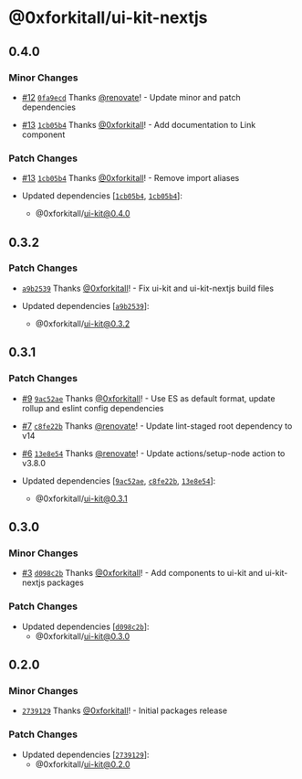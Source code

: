 # @0xforkitall/ui-kit-nextjs

## 0.4.0

### Minor Changes

-   [#12](https://github.com/0xforkitall/ui-kit/pull/12) [`0fa9ecd`](https://github.com/0xforkitall/ui-kit/commit/0fa9ecde41a6f07238f68a70ba691b3c5db39271) Thanks [@renovate](https://github.com/apps/renovate)! - Update minor and patch dependencies

-   [#13](https://github.com/0xforkitall/ui-kit/pull/13) [`1cb05b4`](https://github.com/0xforkitall/ui-kit/commit/1cb05b448d3783220b3da123740531b76c07b8b0) Thanks [@0xforkitall](https://github.com/0xforkitall)! - Add documentation to Link component

### Patch Changes

-   [#13](https://github.com/0xforkitall/ui-kit/pull/13) [`1cb05b4`](https://github.com/0xforkitall/ui-kit/commit/1cb05b448d3783220b3da123740531b76c07b8b0) Thanks [@0xforkitall](https://github.com/0xforkitall)! - Remove import aliases

-   Updated dependencies [[`1cb05b4`](https://github.com/0xforkitall/ui-kit/commit/1cb05b448d3783220b3da123740531b76c07b8b0), [`1cb05b4`](https://github.com/0xforkitall/ui-kit/commit/1cb05b448d3783220b3da123740531b76c07b8b0)]:
    -   @0xforkitall/ui-kit@0.4.0

## 0.3.2

### Patch Changes

-   [`a9b2539`](https://github.com/0xforkitall/ui-kit/commit/a9b2539c260133be077603591ad568a21311192d) Thanks [@0xforkitall](https://github.com/0xforkitall)! - Fix ui-kit and ui-kit-nextjs build files

-   Updated dependencies [[`a9b2539`](https://github.com/0xforkitall/ui-kit/commit/a9b2539c260133be077603591ad568a21311192d)]:
    -   @0xforkitall/ui-kit@0.3.2

## 0.3.1

### Patch Changes

-   [#9](https://github.com/0xforkitall/ui-kit/pull/9) [`9ac52ae`](https://github.com/0xforkitall/ui-kit/commit/9ac52ae97186260a40b814e66860e5ff0b3d7b30) Thanks [@0xforkitall](https://github.com/0xforkitall)! - Use ES as default format, update rollup and eslint config dependencies

-   [#7](https://github.com/0xforkitall/ui-kit/pull/7) [`c8fe22b`](https://github.com/0xforkitall/ui-kit/commit/c8fe22b1f8c18f05dcb83f3bd47d2cfabe0091f0) Thanks [@renovate](https://github.com/apps/renovate)! - Update lint-staged root dependency to v14

-   [#6](https://github.com/0xforkitall/ui-kit/pull/6) [`13e8e54`](https://github.com/0xforkitall/ui-kit/commit/13e8e54b14805ebd093d599932097004e34b26db) Thanks [@renovate](https://github.com/apps/renovate)! - Update actions/setup-node action to v3.8.0

-   Updated dependencies [[`9ac52ae`](https://github.com/0xforkitall/ui-kit/commit/9ac52ae97186260a40b814e66860e5ff0b3d7b30), [`c8fe22b`](https://github.com/0xforkitall/ui-kit/commit/c8fe22b1f8c18f05dcb83f3bd47d2cfabe0091f0), [`13e8e54`](https://github.com/0xforkitall/ui-kit/commit/13e8e54b14805ebd093d599932097004e34b26db)]:
    -   @0xforkitall/ui-kit@0.3.1

## 0.3.0

### Minor Changes

-   [#3](https://github.com/0xforkitall/ui-kit/pull/3) [`d098c2b`](https://github.com/0xforkitall/ui-kit/commit/d098c2bb0235c2b6345a62fbf7c9b0c89ef42207) Thanks [@0xforkitall](https://github.com/0xforkitall)! - Add components to ui-kit and ui-kit-nextjs packages

### Patch Changes

-   Updated dependencies [[`d098c2b`](https://github.com/0xforkitall/ui-kit/commit/d098c2bb0235c2b6345a62fbf7c9b0c89ef42207)]:
    -   @0xforkitall/ui-kit@0.3.0

## 0.2.0

### Minor Changes

-   [`2739129`](https://github.com/0xforkitall/ui-kit/commit/2739129baffaa8b28e69850a4b967d76e024dc21) Thanks [@0xforkitall](https://github.com/0xforkitall)! - Initial packages release

### Patch Changes

-   Updated dependencies [[`2739129`](https://github.com/0xforkitall/ui-kit/commit/2739129baffaa8b28e69850a4b967d76e024dc21)]:
    -   @0xforkitall/ui-kit@0.2.0
